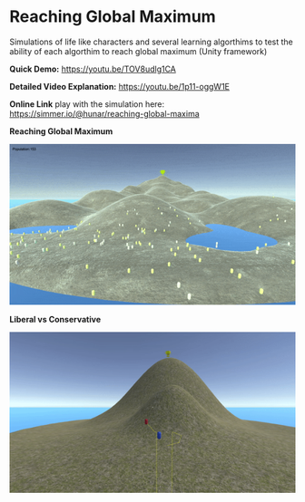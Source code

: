 # Reaching Global Maximum
Simulations of life like characters and several learning algorthims to test the ability of each algorthim to reach global maximum (Unity framework)

**Quick Demo:**
https://youtu.be/TOV8udlg1CA

**Detailed Video Explanation:**
https://youtu.be/1p11-oggW1E

**Online Link**
play with the simulation here:
https://simmer.io/@hunar/reaching-global-maxima

**Reaching Global Maximum**

![](images/game_extinction1.gif)
</br>

**Liberal vs Conservative**

![](images/lib_v_cons.gif)
</br>




